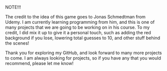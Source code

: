 NOTE!!!

The credit to the idea of this game goes to Jonas Schmedtman from Udemy. I am currently learning programming from him, and this is one of many projects that we are going to be working on in his course. To my credit, I did mix it up to give it a personal touch, such as adding the red background if you lose, lowering total guesses to 10, and other stuff behind the scenes! 

Thank you for exploring my GitHub, and look forward to many more projects to come. I am always looking for projects, so if you have any that you would recommend, please let me know! 
